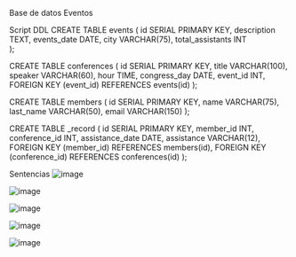 Base de datos Eventos

Script DDL 
CREATE TABLE events (
     id SERIAL PRIMARY KEY,
     description TEXT,
     events_date DATE,
     city VARCHAR(75),
     total_assistants INT     
);

CREATE TABLE conferences (
     id SERIAL PRIMARY KEY,
     title VARCHAR(100),
     speaker VARCHAR(60),
     hour TIME,
     congress_day DATE,
     event_id INT,
     FOREIGN KEY (event_id) REFERENCES events(id)
);

CREATE TABLE members (
     id SERIAL PRIMARY KEY,
     name VARCHAR(75),
     last_name VARCHAR(50),
     email VARCHAR(150)
);

CREATE TABLE _record (
     id SERIAL PRIMARY KEY,
     member_id INT,
     conference_id INT,
     assistance_date DATE,
     assistance VARCHAR(12),
     FOREIGN KEY (member_id) REFERENCES members(id),
     FOREIGN KEY (conference_id) REFERENCES conferences(id)
);


Sentencias 
![image](https://github.com/LVidalX/Gestion_BD/assets/116664703/9ed828f9-2769-46de-926b-b716a80a8cd2)

![image](https://github.com/LVidalX/Gestion_BD/assets/116664703/52f52512-119b-44b4-90ab-eab9b31e807e)

![image](https://github.com/LVidalX/Gestion_BD/assets/116664703/98f8788c-e7ac-460a-9edf-9c183d7bae3b)

![image](https://github.com/LVidalX/Gestion_BD/assets/116664703/ac46b7c1-b23a-437f-baaf-f32240379553)

![image](https://github.com/LVidalX/Gestion_BD/assets/116664703/46e44314-d31e-47c3-b961-e2fa1cc1e5ed)




